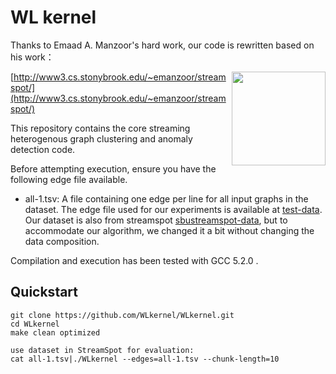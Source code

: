 # WL kernel
Thanks to Emaad A. Manzoor's hard work, our code is rewritten based on his work：

<img src="http://www3.cs.stonybrook.edu/~emanzoor/streamspot/img/streamspot-logo.jpg" height="150" align="right"/>

[http://www3.cs.stonybrook.edu/~emanzoor/streamspot/](http://www3.cs.stonybrook.edu/~emanzoor/streamspot/)

This repository contains the core streaming heterogenous graph clustering
and anomaly detection code.

Before attempting execution, ensure you have the following edge file available.

   * all-1.tsv: A file containing one edge per line for all input graphs in the dataset. The edge file used for our experiments is available at [test-data][1]. Our dataset is also from streamspot [sbustreamspot-data][2], but to accommodate our algorithm, we changed it a bit without changing the data composition.


Compilation and execution has been tested with GCC 5.2.0 .

## Quickstart

```
git clone https://github.com/WLkernel/WLkernel.git
cd WLkernel
make clean optimized

use dataset in StreamSpot for evaluation:
cat all-1.tsv|./WLkernel --edges=all-1.tsv --chunk-length=10
```

[1]: https://github.com/WLkernel/testdata.git
[2]: https://github.com/sbustreamspot/sbustreamspot-data
